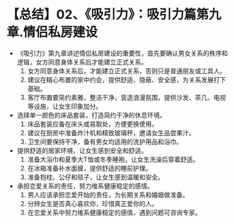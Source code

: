 # 【总结】02、《吸引力》：吸引力篇第九章.情侣私房建设

-   《吸引力》第九章讲述情侣私房建设的重要性，首先要确认男女关系的秩序和逻辑，女方同意身体关系后才能建立正式关系。
    1.  女方同意身体关系后，才能建立正式关系，否则只是普通朋友或工具人。
    2.  建议在精心布置的家中约会，提供舒适、隐蔽、安全感，为关系发展打下基础。
    3.  客厅布置要简约素雅，整洁干净，营造浪漫氛围，提供沙发、茶几、电视等设施，让女生印象加分。
-   选择单一颜色的床品套装，打造简约干净的休息环境。
    1.  床品套装应备在床头或易取处，方便更换使用。
    2.  建议在厨房中准备炸汁机和精致玻璃杯，邀请女生品尝果汁。
    3.  卫生间要保持干净，备有男女均适用的洗护用品和浴巾。
-   提供舒适的居家环境，让女生感到安全和舒适。
    1.  准备大浴巾和夏季大T恤或冬季睡袍，让女生洗澡后穿着舒适。
    2.  在冰箱准备补水面膜，提供舒适的睡前护理。
    3.  准备抱枕、公仔和毯子，让女生感到温暖和安全。
-   承担恋爱关系的责任，努力维系健康稳定的感情。
    1.  男人应该承担恋爱开始的责任，为长期关系和婚姻做准备。
    2.  分辨女生是否真心喜欢你，珍惜真正爱你的人。
    3.  在恋爱关系中努力维系健康稳定的感情，遇到问题可咨询专家。